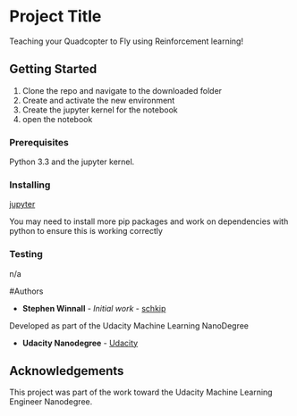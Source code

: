 # Project Title

Teaching your Quadcopter to Fly using Reinforcement learning!

## Getting Started

1. Clone the repo and navigate to the downloaded folder
2. Create and activate the new environment
3. Create the jupyter kernel for the notebook
4. open the notebook


### Prerequisites

Python 3.3 and the jupyter kernel.


### Installing

[jupyter](https://jupyter.org/install)

You may need to install more pip packages and work on dependencies with python to ensure this is working correctly


### Testing

n/a

#Authors

* **Stephen Winnall** - *Initial work* - [schkip](https://github.com/schkip)

Developed as part of the Udacity Machine Learning NanoDegree

* **Udacity Nanodegree** - [Udacity](https://www.udacity.com)

## Acknowledgements

This project was part of the work toward the Udacity Machine Learning Engineer Nanodegree.


